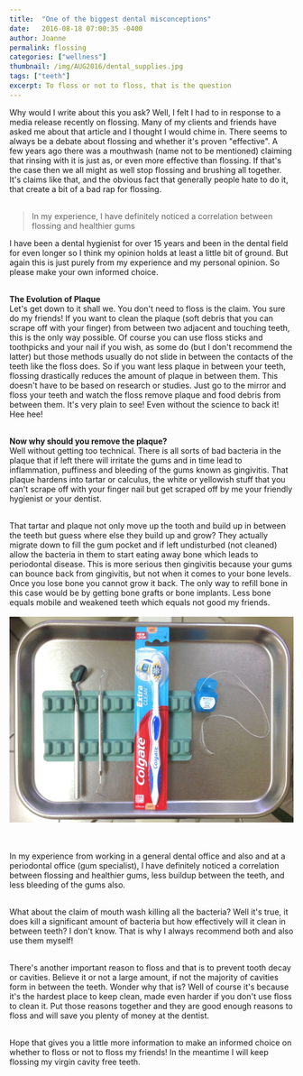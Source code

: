 ```yaml
---
title:  "One of the biggest dental misconceptions"
date:   2016-08-18 07:00:35 -0400
author: Joanne
permalink: flossing
categories: ["wellness"]
thumbnail: /img/AUG2016/dental_supplies.jpg
tags: ["teeth"]
excerpt: To floss or not to floss, that is the question
---
```


Why would I write about this you ask? Well, I felt I had to in response to a media release recently on flossing. Many of my clients and friends have asked me about that article and I thought I would chime in. There seems to always be a debate about flossing and whether it's proven "effective". A few years ago there was a mouthwash (name not to be mentioned) claiming that rinsing with it is just as, or even more effective than flossing. If that's the case then we all might as well stop flossing and brushing all together. It's claims like that, and the obvious fact that generally people hate to do it, that create a bit of a bad rap for flossing.  
<br>

> In my experience, I have definitely noticed a correlation between flossing and healthier gums

I have been a dental hygienist for over 15 years and been in the dental field for even longer so I think my opinion holds at least a little bit of ground. But again this is just purely from my experience and my personal opinion. So please make your own informed choice.
<br><br>

**The Evolution of Plaque**
<br>
Let's get down to it shall we. You don't need to floss is the claim. You sure do my friends! If you want to clean the plaque (soft debris that you can scrape off with your finger) from between two adjacent and touching teeth, this is the only way possible.  Of course you can use floss sticks and toothpicks and your nail if you wish, as some do (but I don't recommend the latter) but those methods usually do not slide in between the contacts of the teeth like the floss does. So if you want less plaque in between your teeth, flossing drastically reduces the amount of plaque in between them. This doesn't have to be based on research or studies. Just go to the mirror and floss your teeth and watch the floss remove plaque and food debris from between them. It's very plain to see! Even without the science to back it! Hee hee!
<br><br>

**Now why should you remove the plaque?**
<br>
Well without getting too technical. There is all sorts of bad bacteria in the plaque that if left there will irritate the gums and in time lead to inflammation, puffiness and bleeding of the gums known as gingivitis. That plaque hardens into tartar or calculus, the white or yellowish stuff that you can't scrape off with your finger nail but get scraped off by me your friendly hygienist or your dentist.   
<br>

That tartar and plaque not only move up the tooth and build up in between the teeth but guess where else they build up and grow? They actually migrate down to fill the gum pocket and if left undisturbed (not cleaned) allow the bacteria in them to start eating away bone which leads to periodontal disease. This is more serious then gingivitis because your gums can bounce back from gingivitis, but not when it comes to your bone levels. Once you lose bone you cannot grow it back. The only way to refill bone in this case would be by getting bone grafts or bone implants. Less bone equals mobile and weakened teeth which equals not good my friends.
<br>
<br>
![Dental Tips](/img/AUG2016/dental_tools.jpg)  
<br>
<br>

In my experience from working in a general dental office and also and at a periodontal office (gum specialist), I have definitely noticed a correlation between flossing and healthier gums, less buildup between the teeth, and less bleeding of the gums also.  
<br>

What about the claim of mouth wash killing all the bacteria? Well it's true, it does kill a significant amount of bacteria but how effectively will it clean in between teeth? I don't know. That is why I always recommend both and also use them myself!
<br><br>

There's another important reason to floss and that is to prevent tooth decay or cavities. Believe it or not a large amount, if not the majority of cavities form in between the teeth. Wonder why that is? Well of course it's because it's the hardest place to keep clean, made even harder if you don't use floss to clean it. Put those reasons together and they are good enough reasons to floss and will save you plenty of money at the dentist.
<br><br>

Hope that gives you a little more information to make an informed choice on whether to floss or not to floss my friends! In the meantime I will keep flossing my virgin cavity free teeth.

